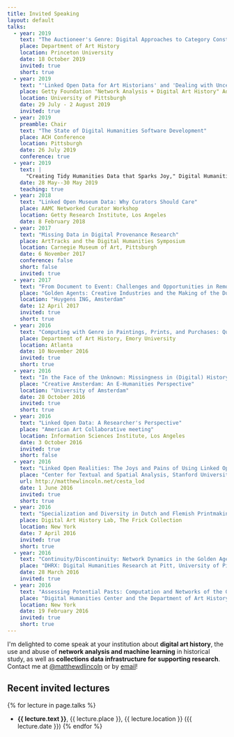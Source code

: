 ```yaml
---
title: Invited Speaking
layout: default
talks:
  - year: 2019
    text: "The Auctioneer's Genre: Digital Approaches to Category Construction and the Rhetoric of the 18th Century Art Market"
    place: Department of Art History
    location: Princeton University
    date: 18 October 2019
    invited: true
    short: true
  - year: 2019
    text: "'Linked Open Data for Art Historians' and 'Dealing with Uncertain and Missing Data'"
    place: Getty Foundation "Network Analysis + Digital Art History" Advanced Workshop
    location: University of Pittsburgh
    date: 29 July - 2 August 2019
    invited: true
  - year: 2019
    preamble: Chair
    text: "The State of Digital Humanities Software Development"
    place: ACH Conference
    location: Pittsburgh
    date: 26 July 2019
    conference: true
  - year: 2019
    text: |
      "Creating Tidy Humanities Data that Sparks Joy," Digital Humanities Literacy Workshop, Carnegie Mellon University
    date: 28 May--30 May 2019
    teaching: true
  - year: 2018
    text: "Linked Open Museum Data: Why Curators Should Care"
    place: AAMC Networked Curator Workshop
    location: Getty Research Institute, Los Angeles
    date: 8 February 2018
  - year: 2017
    text: "Missing Data in Digital Provenance Research"
    place: ArtTracks and the Digital Humanities Symposium
    location: Carnegie Museum of Art, Pittsburgh
    date: 6 November 2017
    conference: false
    short: false
    invited: true
  - year: 2017
    text: "From Document to Event: Challenges and Opportunities in Remodeling the Getty Provenance Index"
    place: "Golden Agents: Creative Industries and the Making of the Dutch Golden Age"
    location: "Huygens ING, Amsterdam"
    date: 12 April 2017
    invited: true
    short: true
  - year: 2016
    text: "Computing with Genre in Paintings, Prints, and Purchases: Questions of Category and Measure"
    place: Department of Art History, Emory University
    location: Atlanta
    date: 10 November 2016
    invited: true
    short: true
  - year: 2016
    text: "In the Face of the Unknown: Missingness in (Digital) History"
    place: "Creative Amsterdam: An E-Humanities Perspective"
    location: "University of Amsterdam"
    date: 28 October 2016
    invited: true
    short: true
  - year: 2016
    text: "Linked Open Data: A Researcher's Perspective"
    place: "American Art Collaborative meeting"
    location: Information Sciences Institute, Los Angeles
    date: 3 October 2016
    invited: true
    short: false
  - year: 2016
    text: "Linked Open Realities: The Joys and Pains of Using Linked Open Data for Research"
    place: "Center for Textual and Spatial Analysis, Stanford University"
    url: http://matthewlincoln.net/cesta_lod
    date: 1 June 2016
    invited: true
    short: true
  - year: 2016
    text: "Specialization and Diversity in Dutch and Flemish Printmaking (and Painting!): A Computational Approach"
    place: Digital Art History Lab, The Frick Collection
    location: New York
    date: 7 April 2016
    invited: true
    short: true
  - year: 2016
    text: "Continuity/Discontinuity: Network Dynamics in the Golden Age of Dutch Printmaking"
    place: "DHRX: Digital Humanities Research at Pitt, University of Pittsburgh"
    date: 28 March 2016
    invited: true
  - year: 2016
    text: "Assessing Potential Pasts: Computation and Networks of the Golden Age of Dutch and Flemish Printmaking"
    place: "Digital Humanities Center and the Department of Art History & Archaeology, Columbia University"
    location: New York
    date: 19 February 2016
    invited: true
    short: true
---
```


I'm delighted to come speak at your institution about **digital art history**, the use and abuse of **network analysis and machine learning** in historical study, as well as **collections data infrastructure for supporting research**. Contact me at [@matthewdlincoln](https://twitter.com/matthewdlincoln) or by [email](mailto:mlincoln@andrew.cmu.edu)!

## Recent invited lectures

{% for lecture in page.talks %}
- **{{ lecture.text }}**, {{ lecture.place }}, {{ lecture.location }} ({{ lecture.date }})
{% endfor %}
